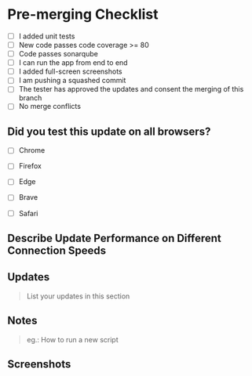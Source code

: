 # Pre-merging Checklist

- [ ] I added unit tests
- [ ] New code passes code coverage >= 80
- [ ] Code passes sonarqube
- [ ] I can run the app from end to end
- [ ] I added full-screen screenshots
- [ ] I am pushing a squashed commit
- [ ] The tester has approved the updates and consent the merging of this branch
- [ ] No merge conflicts

## Did you test this update on all browsers?

- [ ] Chrome
- [ ] Firefox
- [ ] Edge
- [ ] Brave
- [ ] Safari


## Describe Update Performance on Different Connection Speeds

>


## Updates

> List your updates in this section


## Notes

> eg.: How to run a new script


## Screenshots
